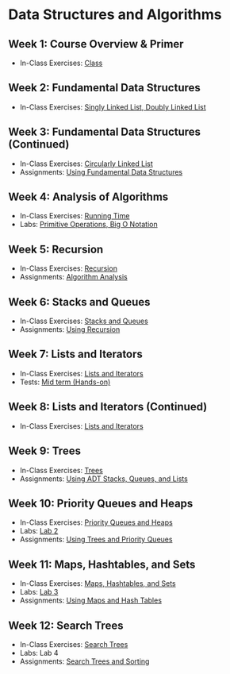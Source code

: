 # Data Structures and Algorithms

## Week 1: Course Overview & Primer

- In-Class Exercises: [Class](class)

## Week 2: Fundamental Data Structures

- In-Class Exercises: [Singly Linked List, Doubly Linked List](linked_list)

## Week 3: Fundamental Data Structures (Continued)

- In-Class Exercises: [Circularly Linked List](linked_list)
- Assignments: [Using Fundamental Data Structures](https://github.com/ttran375/comp254-assignment1)

## Week 4: Analysis of Algorithms

- In-Class Exercises: [Running Time](running_time)
- Labs: [Primitive Operations, Big O Notation](https://github.com/ttran375/comp254-lab4)

## Week 5: Recursion

- In-Class Exercises: [Recursion](recursion)
- Assignments: [Algorithm Analysis](https://github.com/ttran375/comp254-assignment2)

## Week 6: Stacks and Queues

- In-Class Exercises: [Stacks and Queues](stacks_queues)
- Assignments: [Using Recursion](https://github.com/ttran375/comp254-assignment3)

## Week 7: Lists and Iterators

- In-Class Exercises: [Lists and Iterators](lists_iterators)
- Tests: [Mid term (Hands-on)](https://github.com/ttran375/comp254-test1)

## Week 8: Lists and Iterators (Continued)

- In-Class Exercises: [Lists and Iterators](lists_iterators)

## Week 9: Trees

- In-Class Exercises: [Trees](trees)
- Assignments: [Using ADT Stacks, Queues, and Lists](https://github.com/ttran375/comp254-assignment4)

## Week 10: Priority Queues and Heaps

- In-Class Exercises: [Priority Queues and Heaps](priority_queues_heaps)
- Labs: [Lab 2](https://github.com/ttran375/comp254-lab2)
- Assignments: [Using Trees and Priority Queues](https://github.com/ttran375/comp254-assignment5)

## Week 11: Maps, Hashtables, and Sets

- In-Class Exercises: [Maps, Hashtables, and Sets](maps-hashtables-sets)
- Labs: [Lab 3](https://github.com/ttran375/comp254-lab3)
- Assignments: [Using Maps and Hash Tables](https://github.com/ttran375/comp254-assignment6)

## Week 12: Search Trees

- In-Class Exercises: [Search Trees](search-trees)
- Labs: Lab 4
- Assignments: [Search Trees and Sorting](https://github.com/ttran375/comp254-assignment7)
